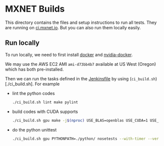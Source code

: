 # MXNET Builds

This directory contains the files and setup instructions to run all tests. They
are running on [ci.mxnet.io](http://ci.mxnet.io/blue/pipelines). But you can also
run them locally easily.

## Run locally

To run locally, we need to first install
[docker](https://docs.docker.com/engine/installation/) and
[nvidia-docker](https://github.com/NVIDIA/nvidia-docker/wiki).

We may use the AWS EC2 AMI `ami-d73bb4b7` available at US West (Oregon) which
has both pre-installed.

Then we can run the tasks defined in the [Jenkinsfile](../../Jenkinsfile) by
using (`ci_build.sh`)[./ci_build.sh]. For example

- lint the python codes

  ```bash
  ./ci_build.sh lint make pylint
  ```

- build codes with CUDA supports

  ```bash
  ./ci_build.sh gpu make -j$(nproc) USE_BLAS=openblas USE_CUDA=1 USE_CUDA_PATH=/usr/local/cuda USE_CUDNN=1
  ```

- do the python unittest

  ```bash
  ./ci_build.sh gpu PYTHONPATH=./python/ nosetests --with-timer --verbose tests/python/unittest'
  ```

